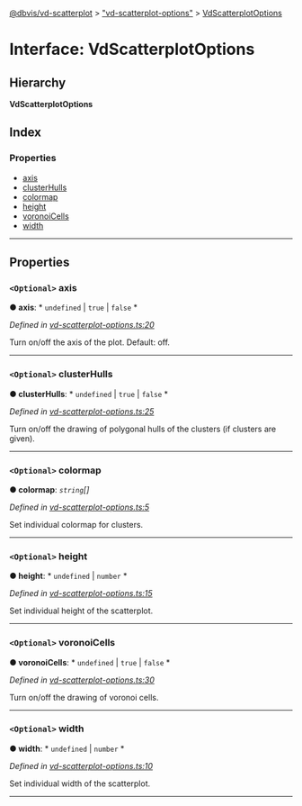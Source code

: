 [@dbvis/vd-scatterplot](../README.md) > ["vd-scatterplot-options"](../modules/_vd_scatterplot_options_.md) > [VdScatterplotOptions](../interfaces/_vd_scatterplot_options_.vdscatterplotoptions.md)

# Interface: VdScatterplotOptions

## Hierarchy

**VdScatterplotOptions**

## Index

### Properties

* [axis](_vd_scatterplot_options_.vdscatterplotoptions.md#axis)
* [clusterHulls](_vd_scatterplot_options_.vdscatterplotoptions.md#clusterhulls)
* [colormap](_vd_scatterplot_options_.vdscatterplotoptions.md#colormap)
* [height](_vd_scatterplot_options_.vdscatterplotoptions.md#height)
* [voronoiCells](_vd_scatterplot_options_.vdscatterplotoptions.md#voronoicells)
* [width](_vd_scatterplot_options_.vdscatterplotoptions.md#width)

---

## Properties

<a id="axis"></a>

### `<Optional>` axis

**● axis**: * `undefined` &#124; `true` &#124; `false`
*

*Defined in [vd-scatterplot-options.ts:20](https://github.com/dbvis-ukon/vd-scatterplot/blob/bccfbda/src/scatterplot/vd-scatterplot-options.ts#L20)*

Turn on/off the axis of the plot. Default: off.

___
<a id="clusterhulls"></a>

### `<Optional>` clusterHulls

**● clusterHulls**: * `undefined` &#124; `true` &#124; `false`
*

*Defined in [vd-scatterplot-options.ts:25](https://github.com/dbvis-ukon/vd-scatterplot/blob/bccfbda/src/scatterplot/vd-scatterplot-options.ts#L25)*

Turn on/off the drawing of polygonal hulls of the clusters (if clusters are given).

___
<a id="colormap"></a>

### `<Optional>` colormap

**● colormap**: *`string`[]*

*Defined in [vd-scatterplot-options.ts:5](https://github.com/dbvis-ukon/vd-scatterplot/blob/bccfbda/src/scatterplot/vd-scatterplot-options.ts#L5)*

Set individual colormap for clusters.

___
<a id="height"></a>

### `<Optional>` height

**● height**: * `undefined` &#124; `number`
*

*Defined in [vd-scatterplot-options.ts:15](https://github.com/dbvis-ukon/vd-scatterplot/blob/bccfbda/src/scatterplot/vd-scatterplot-options.ts#L15)*

Set individual height of the scatterplot.

___
<a id="voronoicells"></a>

### `<Optional>` voronoiCells

**● voronoiCells**: * `undefined` &#124; `true` &#124; `false`
*

*Defined in [vd-scatterplot-options.ts:30](https://github.com/dbvis-ukon/vd-scatterplot/blob/bccfbda/src/scatterplot/vd-scatterplot-options.ts#L30)*

Turn on/off the drawing of voronoi cells.

___
<a id="width"></a>

### `<Optional>` width

**● width**: * `undefined` &#124; `number`
*

*Defined in [vd-scatterplot-options.ts:10](https://github.com/dbvis-ukon/vd-scatterplot/blob/bccfbda/src/scatterplot/vd-scatterplot-options.ts#L10)*

Set individual width of the scatterplot.

___

